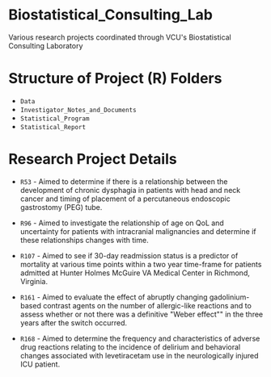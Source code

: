 # Biostatistical_Consulting_Lab
Various research projects coordinated through VCU's Biostatistical Consulting Laboratory

# Structure of Project (R) Folders

* `Data`
* `Investigator_Notes_and_Documents`
* `Statistical_Program`
* `Statistical_Report`

# Research Project Details

* `R53` - Aimed to determine if there is a relationship between the development of chronic dysphagia in patients with head and neck cancer and timing of placement of a percutaneous endoscopic gastrostomy (PEG) tube.

* `R96` - Aimed to investigate the relationship of age on QoL and uncertainty for patients with intracranial malignancies and determine if these relationships changes with time. 

* `R107` - Aimed to see if 30-day readmission status is a predictor of mortality at various time points within a two year time-frame for patients admitted at Hunter Holmes McGuire VA Medical Center in Richmond, Virginia.  

* `R161` - Aimed to evaluate the effect of abruptly changing gadolinium-based contrast agents on the number of allergic-like reactions and to assess whether or not there was a definitive "Weber effect"" in the three years after the switch occurred.

* `R168` - Aimed to determine the frequency and characteristics of adverse drug reactions relating to the incidence of delirium and behavioral changes associated with levetiracetam use in the neurologically injured ICU patient.

